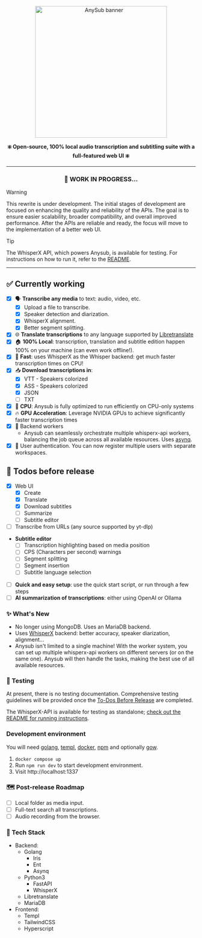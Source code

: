 <p align="center"><a href="https://anysub.org"><img alt="AnySub banner" width="350" src="misc/banner2.png"/></a></p>

<p align="center"><b>❇️ Open-source, 100% local audio transcription and subtitling suite with a full-featured web UI ❇️</b></p>

---
<h3 align="center">🚧 WORK IN PROGRESS...</h3>

> [!WARNING]
> This rewrite is under development. The initial stages of development are focused on enhancing the quality and reliability of the APIs. The goal is to ensure easier scalability, broader compatibility, and overall improved performance. After the APIs are reliable and ready, the focus will move to the implementation of a better web UI.

> [!TIP]
> The WhisperX API, which powers Anysub, is available for testing. For instructions on how to run it, refer to the [README](https://github.com/pluja/whishper/blob/v4/whisperx-api/README.md#stand-alone-whisper-x-api).

---

## ✅ Currently working

- [x] 🗣️ **Transcribe any media** to text: audio, video, etc.
  - [x] Upload a file to transcribe.
  - [x] Speaker detection and diarization.
  - [x] WhisperX alignment.
  - [x] Better segment splitting.
- [x] 🌐 **Translate transcriptions** to any language supported by [Libretranslate](https://libretranslate.com)
- [x] 🏠 **100% Local**: transcription, translation and subtitle edition happen 100% on your machine (can even work offline!).
- [x] 🚀 **Fast**: uses WhisperX as the Whisper backend: get much faster transcription times on CPU!
- [x] 📥 **Download transcriptions in**:
  - [x] VTT - Speakers colorized
  - [x] ASS - Speakers colorized
  - [x] JSON
  - [ ] TXT
- [x] 🐎 **CPU**: Anysub is fully optimized to run efficiently on CPU-only systems
- [x] 🔥 **GPU Acceleration**: Leverage NVIDIA GPUs to achieve significantly faster transcription times
- [x] 🦾 Backend workers
  - Anysub can seamlessly orchestrate multiple whisperx-api workers, balancing the job queue across all available resources. Uses [asynq](https://github.com/hibiken/asynq).
- [x] 🐧 User authentication. You can now register multiple users with separate workspaces.

## 🏁 Todos before release
- [x] Web UI
  - [x] Create
  - [x] Translate
  - [x] Download subtitles
  - [ ] Summarize
  - [ ] Subtitle editor
- [ ] Transcribe from URLs (any source supported by yt-dlp)
- **Subtitle editor**
  - [ ] Transcription highlighting based on media position
  - [ ] CPS (Characters per second) warnings
  - [ ] Segment splitting
  - [ ] Segment insertion
  - [ ] Subtitle language selection
- [ ] **Quick and easy setup**: use the quick start script, or run through a few steps
- [ ] **AI summarization of transcriptions**: either using OpenAI or Ollama

### ✨ What's New

- No longer using MongoDB. Uses an MariaDB backend.
- Uses [WhisperX](https://github.com/m-bain/whisperX) backend: better accuracy, speaker diarization, alignment...
- Anysub isn't limited to a single machine! With the worker system, you can set up multiple whisperx-api workers on different servers (or on the same one). Anysub will then handle the tasks, making the best use of all available resources.

### 🧪 Testing

At present, there is no testing documentation. Comprehensive testing guidelines will be provided once the [To-Dos Before Release](#-todos-before-release) are completed.

The WhisperX-API is available for testing as standalone; [check out the README for running instructions](https://github.com/pluja/whishper/blob/v4/whisperx-api/README.md#stand-alone-whisper-x-api).

### Development environment

You will need [golang](https://go.dev), [templ](https://templ.guide), [docker](https://docs.docker.com/engine/install/), [npm](https://www.npmjs.com/) and optionally [gow](https://github.com/mitranim/gow).

1. `docker compose up`
2.  Run `npm run dev` to start development environment.
3.  Visit http://localhost:1337

### 🗺️ Post-release Roadmap

- [ ] Local folder as media input.
- [ ] Full-text search all transcriptions.
- [ ] Audio recording from the browser.

### 🧱 Tech Stack

- Backend:
  - Golang
    - Iris
    - Ent
    - Asynq
  - Python3
    - FastAPI
    - WhisperX
  - Libretranslate
  - MariaDB
- Frontend:
  - Templ
  - TailwindCSS
  - Hyperscript
